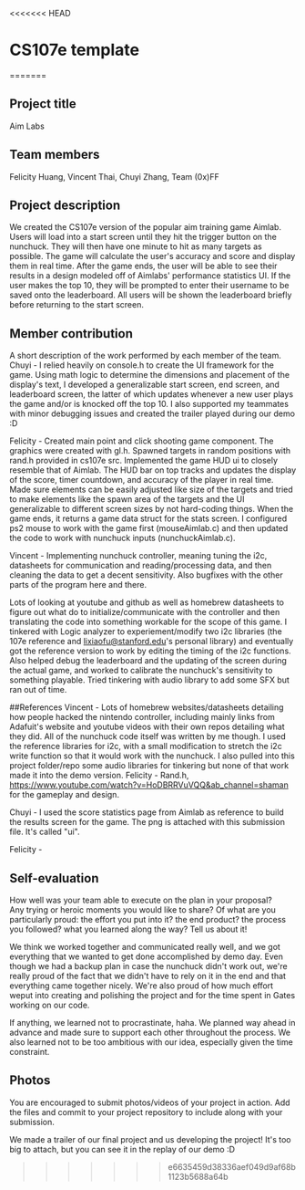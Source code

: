 <<<<<<< HEAD
# CS107e template
=======
## Project title
Aim Labs
## Team members
Felicity Huang, Vincent Thai, Chuyi Zhang, Team (0x)FF
## Project description
We created the CS107e version of the popular aim training game Aimlab. Users will load into a start screen until they hit the trigger button on the nunchuck. They will then have one minute to hit as many targets as possible. The game will calculate the user's accuracy and score and display them in real time. After the game ends, the user will be able to see their results in a design modeled off of Aimlabs' performance statistics UI. If the user makes the top 10, they will be prompted to enter their username to be saved onto the leaderboard. All users will be shown the leaderboard briefly before returning to the start screen.
## Member contribution
A short description of the work performed by each member of the team.
Chuyi - I relied heavily on console.h to create the UI framework for the game. Using math logic to determine the dimensions and placement of the display's text, I developed a generalizable start screen, end screen, and leaderboard screen, the latter of which updates whenever a new user plays the game and/or is knocked off the top 10. I also supported my teammates with minor debugging issues and created the trailer played during our demo :D

Felicity - Created main point and click shooting game component. The graphics were created with gl.h. Spawned targets in random positions with rand.h provided in cs107e src. Implemented the game HUD ui to closely resemble that of Aimlab. The HUD bar on top tracks and updates the display of the score, timer countdown, and accuracy of the player in real time. Made sure elements can be easily adjusted like size of the targets and tried to make elements like the spawn area of the targets and the UI generalizable to different screen sizes by not hard-coding things. When the game ends, it returns a game data struct for the stats screen. I configured ps2 mouse to work with the game first (mouseAimlab.c) and then updated the code to work with nunchuck inputs (nunchuckAimlab.c). 

Vincent - Implementing nunchuck controller, meaning tuning the i2c, datasheets for communication and reading/processing
data, and then cleaning the data to get a decent sensitivity. Also bugfixes with the other parts of the program here and there.

Lots of looking at youtube and github as well as homebrew datasheets
 to figure out what do to initialize/communicate with the controller and then translating the code into
 something workable for the scope of this game. I tinkered with Logic analyzer to experiement/modify 
two i2c libraries (the 107e reference and lixiaofu@stanford.edu's personal library) and eventually got the
 reference version to work by editing the timing of the i2c functions. Also helped debug the leaderboard
 and the updating of the screen during the actual game, and worked to calibrate the nunchuck's sensitivity to
 something playable. Tried tinkering with audio library to add some SFX but ran out of time.

##References
Vincent - Lots of homebrew websites/datasheets detailing how people hacked the nintendo controller, including mainly links from Adafuit's website and youtube videos with their own repos detailing what they did. All of the nunchuck code itself was written by me though.
I used the reference libraries for i2c, with a small modification to stretch the i2c write function so that it would work with the nunchuck. I also pulled into this project folder/repo some audio libraries for tinkering but none of that work made it into the demo version.
Felicity - Rand.h, https://www.youtube.com/watch?v=HoDBRRVuVQQ&ab_channel=shaman for the gameplay and design.

Chuyi - I used the score statistics page from Aimlab as reference to build the results screen for the game. The png is attached with this submission file. It's called "ui". 

Felicity -  

## Self-evaluation
How well was your team able to execute on the plan in your proposal?  
Any trying or heroic moments you would like to share? Of what are you particularly proud: the effort you put into it? the end product? 
the process you followed? what you learned along the way? Tell us about it!

We think we worked together and communicated really well, and we got everything that we wanted to get done accomplished by demo day. Even though we had a backup plan in case the nunchuck didn't work out, we're really proud of the fact that we didn't have to rely on it in the end and that everything came together nicely. We're also proud of how much effort weput into creating and polishing the project and for the time spent in Gates working on our code. 

If anything, we learned not to procrastinate, haha. We planned way ahead in advance and made sure to support each other throughout the process. We also learned not to be too ambitious with our idea, especially given the time constraint. 

## Photos
You are encouraged to submit photos/videos of your project in action. 
Add the files and commit to your project repository to include along with your submission.

We made a trailer of our final project and us developing the project! It's too big to attach, but you can see it in the replay of our demo :D 
>>>>>>> e6635459d38336aef049d9af68b1123b5688a64b
